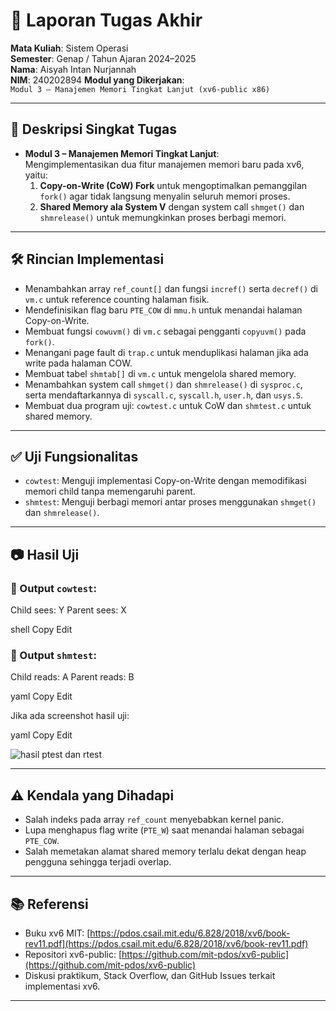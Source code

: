 # 📝 Laporan Tugas Akhir

**Mata Kuliah**: Sistem Operasi  
**Semester**: Genap / Tahun Ajaran 2024–2025  
**Nama**: Aisyah Intan Nurjannah  
**NIM**: 240202894
**Modul yang Dikerjakan**:  
`Modul 3 – Manajemen Memori Tingkat Lanjut (xv6-public x86)`

---

## 📌 Deskripsi Singkat Tugas

* **Modul 3 – Manajemen Memori Tingkat Lanjut**:  
  Mengimplementasikan dua fitur manajemen memori baru pada xv6, yaitu:  
  1. **Copy-on-Write (CoW) Fork** untuk mengoptimalkan pemanggilan `fork()` agar tidak langsung menyalin seluruh memori proses.  
  2. **Shared Memory ala System V** dengan system call `shmget()` dan `shmrelease()` untuk memungkinkan proses berbagi memori.

---

## 🛠️ Rincian Implementasi

* Menambahkan array `ref_count[]` dan fungsi `incref()` serta `decref()` di `vm.c` untuk reference counting halaman fisik.
* Mendefinisikan flag baru `PTE_COW` di `mmu.h` untuk menandai halaman Copy-on-Write.
* Membuat fungsi `cowuvm()` di `vm.c` sebagai pengganti `copyuvm()` pada `fork()`.
* Menangani page fault di `trap.c` untuk menduplikasi halaman jika ada write pada halaman COW.
* Membuat tabel `shmtab[]` di `vm.c` untuk mengelola shared memory.
* Menambahkan system call `shmget()` dan `shmrelease()` di `sysproc.c`, serta mendaftarkannya di `syscall.c`, `syscall.h`, `user.h`, dan `usys.S`.
* Membuat dua program uji: `cowtest.c` untuk CoW dan `shmtest.c` untuk shared memory.

---

## ✅ Uji Fungsionalitas

* `cowtest`: Menguji implementasi Copy-on-Write dengan memodifikasi memori child tanpa memengaruhi parent.  
* `shmtest`: Menguji berbagi memori antar proses menggunakan `shmget()` dan `shmrelease()`.

---

## 📷 Hasil Uji

### 📍 Output `cowtest`:
Child sees: Y
Parent sees: X

shell
Copy
Edit

### 📍 Output `shmtest`:
Child reads: A
Parent reads: B

yaml
Copy
Edit

Jika ada screenshot hasil uji:  


yaml
Copy
Edit

![hasil ptest dan rtest](./screenshoot3/modul3.PNG)

---

## ⚠️ Kendala yang Dihadapi

* Salah indeks pada array `ref_count` menyebabkan kernel panic.  
* Lupa menghapus flag write (`PTE_W`) saat menandai halaman sebagai `PTE_COW`.  
* Salah memetakan alamat shared memory terlalu dekat dengan heap pengguna sehingga terjadi overlap.

---

## 📚 Referensi

* Buku xv6 MIT: [https://pdos.csail.mit.edu/6.828/2018/xv6/book-rev11.pdf](https://pdos.csail.mit.edu/6.828/2018/xv6/book-rev11.pdf)  
* Repositori xv6-public: [https://github.com/mit-pdos/xv6-public](https://github.com/mit-pdos/xv6-public)  
* Diskusi praktikum, Stack Overflow, dan GitHub Issues terkait implementasi xv6.

---
